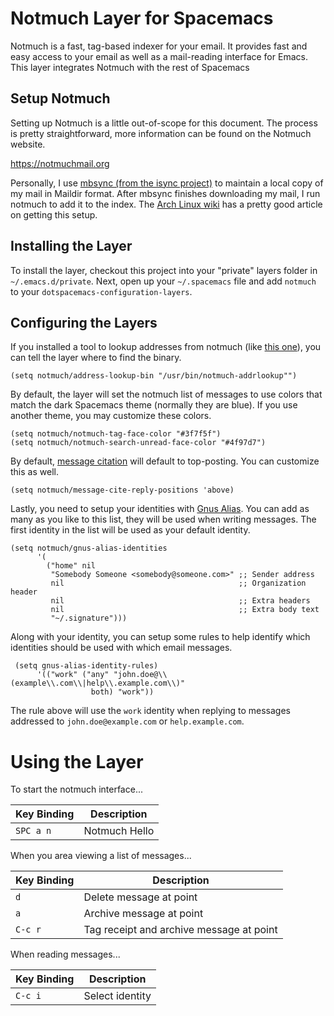 # Notmuch Layer for Spacemacs

Notmuch is a fast, tag-based indexer for your email. It provides fast and easy
access to your email as well as a mail-reading interface for Emacs. This layer
integrates Notmuch with the rest of Spacemacs

## Setup Notmuch

Setting up Notmuch is a little out-of-scope for this document. The process is
pretty straightforward, more information can be found on the Notmuch website.

  https://notmuchmail.org
  
Personally, I
use [mbsync (from the isync project)](http://isync.sourceforge.net) to maintain
a local copy of my mail in Maildir format. After mbsync finishes downloading my
mail, I run notmuch to add it to the index.
The [Arch Linux wiki](https://wiki.archlinux.org/index.php/Isync) has a pretty
good article on getting this setup.

## Installing the Layer

To install the layer, checkout this project into your "private" layers folder in
`~/.emacs.d/private`. Next, open up your `~/.spacemacs` file and add `notmuch`
to your `dotspacemacs-configuration-layers`.

## Configuring the Layers

If you installed a tool to lookup addresses from notmuch
(like [this one](https://github.com/aperezdc/notmuch-addrlookup-c)), you can
tell the layer where to find the binary.

    (setq notmuch/address-lookup-bin "/usr/bin/notmuch-addrlookup"")
    
By default, the layer will set the notmuch list of messages to use colors that
match the dark Spacemacs theme (normally they are blue). If you use another
theme, you may customize these colors.

    (setq notmuch/notmuch-tag-face-color "#3f7f5f")
    (setq notmuch/notmuch-search-unread-face-color "#4f97d7")
    
By
default,
[message citation](https://www.gnu.org/software/emacs/manual/html_node/message/Insertion-Variables.html) will
default to top-posting. You can customize this as well.

    (setq notmuch/message-cite-reply-positions 'above)
    
Lastly, you need to setup your identities
with [Gnus Alias](https://notmuchmail.org/emacstips/#index16h2). You can add as
many as you like to this list, they will be used when writing messages. The
first identity in the list will be used as your default identity.

    (setq notmuch/gnus-alias-identities
          '(
            ("home" nil
             "Somebody Someone <somebody@someone.com>" ;; Sender address
             nil                                       ;; Organization header
             nil                                       ;; Extra headers
             nil                                       ;; Extra body text
             "~/.signature")))

Along with your identity, you can setup some rules to help identify which
identities should be used with which email messages.

     (setq gnus-alias-identity-rules)
          '(("work" ("any" "john.doe@\\(example\\.com\\|help\\.example.com\\)" 
                      both) "work"))

The rule above will use the `work` identity when replying to messages addressed
to `john.doe@example.com` or `help.example.com`.

# Using the Layer

To start the notmuch interface...


| Key Binding | Description     |
|-------------|-----------------|
| `SPC a n`   | Notmuch Hello   |

When you area viewing a list of messages...

| Key Binding | Description                              |
|-------------|------------------------------------------|
| `d`         | Delete message at point                  |
| `a`         | Archive message at point                 |
| `C-c r`     | Tag receipt and archive message at point |

When reading messages...

| Key Binding | Description                              |
|-------------|------------------------------------------|
| `C-c i`     | Select identity                          |

